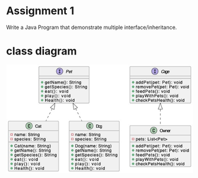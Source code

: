 # Assignment 1

Write a Java Program that demonstrate multiple interface/inheritance.
# class diagram
![diagram](concept.jpg)